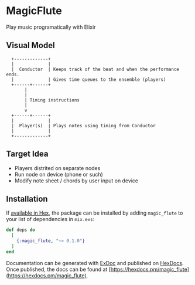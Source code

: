 # MagicFlute

Play music programatically with Elixir

## Visual Model

```text
  +-------------+
  |             |
  |  Conductor  | Keeps track of the beat and when the performance ends. 
  |             | Gives time queues to the ensemble (players)
  +------+------+
       |
       |
       | Timing instructions
       |
       v
  +------+------+
  |             |
  |  Player(s)  | Plays notes using timing from Conductor
  |             |
  +-------------+
  ```

## Target Idea

* Players distrited on separate nodes
* Run node on device (phone or such)
* Modify note sheet / chords by user input on device

## Installation

If [available in Hex](https://hex.pm/docs/publish), the package can be installed
by adding `magic_flute` to your list of dependencies in `mix.exs`:

```elixir
def deps do
  [
    {:magic_flute, "~> 0.1.0"}
  ]
end
```

Documentation can be generated with [ExDoc](https://github.com/elixir-lang/ex_doc)
and published on [HexDocs](https://hexdocs.pm). Once published, the docs can
be found at [https://hexdocs.pm/magic_flute](https://hexdocs.pm/magic_flute).
